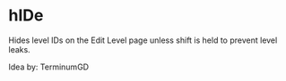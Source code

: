 # hIDe

Hides level IDs on the Edit Level page unless shift is held to prevent level leaks.

Idea by: TerminumGD
